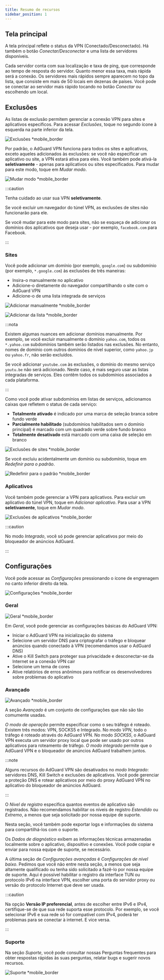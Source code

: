 ```yaml
---
title: Resumo de recursos
sidebar_position: 1
---
```


## Tela principal

A tela principal reflete o status da VPN (Conectado/Desconectado). Há também o botão *Conectar/Desconectar* e uma lista de servidores disponíveis.

Cada servidor conta com sua localização e taxa de ping, que corresponde ao tempo de resposta do servidor. Quanto menor essa taxa, mais rápida será a conexão. Os servidores mais rápidos sempre aparecem no topo da lista, que consiste em mais de 50 locais em dezenas de países. Você pode se conectar ao servidor mais rápido tocando no botão *Conectar* ou escolhendo um local.

## Exclusões

As listas de exclusão permitem gerenciar a conexão VPN para sites e aplicativos específicos. Para acessar *Exclusões*, toque no segundo ícone à esquerda na parte inferior da tela.

![Exclusões *mobile_border](https://cdn.adtidy.org/content/kb/vpn/android/exclusions.jpg)

Por padrão, o AdGuard VPN funciona para todos os sites e aplicativos, exceto aqueles adicionados às exclusões: se você não especificar um aplicativo ou site, a VPN estará ativa para eles. Você também pode ativá-la **seletivamente** - apenas para aplicativos ou sites especificados. Para mudar para este modo, toque em *Mudar modo*.

![Mudar modo *mobile_border](https://cdn.adtidy.org/content/kb/vpn/android/change_mode.jpg)

:::caution

Tenha cuidado ao usar sua VPN **seletivamente**.

Se você excluir um navegador do túnel VPN, as exclusões de sites não funcionarão para ele.

Se você mudar para este modo para sites, não se esqueça de adicionar os domínios dos aplicativos que deseja usar - por exemplo, `facebook.com` para Facebook.

:::

### Sites

Você pode adicionar um domínio (por exemplo, `google.com`) ou subdomínio (por exemplo, `*.google.com`) às exclusões de três maneiras:

- Insira-o manualmente no aplicativo
- Adicione-o diretamente do navegador compartilhando o site com o AdGuard VPN
- Adicione-o de uma lista integrada de serviços

![Adicionar manualmente *mobile_border](https://cdn.adtidy.org/content/kb/vpn/android/manually.jpg)

![Adicionar da lista *mobile_border](https://cdn.adtidy.org/content/kb/vpn/android/from_list.jpg)

:::nota

Existem algumas nuances em adicionar domínios manualmente. Por exemplo, se você excluir manualmente o domínio `yahoo.com`, todos os `*.yahoo.com` subdomínios também serão listados nas exclusões. No entanto, nomes de domínio com outros domínios de nível superior, como `yahoo.jp` ou `yahoo.fr`, não serão excluídos.

Se você adicionar `youtube.com` às exclusões, o domínio do mesmo serviço `youtu.be` não será adicionado. Neste caso, é mais seguro usar as listas integradas de serviços. Eles contêm todos os subdomínios associados a cada plataforma.

:::

Como você pode ativar subdomínios em listas de serviços, adicionamos caixas que refletem o status de cada serviço:

- **Totalmente ativado** é indicado por uma marca de seleção branca sobre fundo verde
- **Parcialmente habilitado** (subdomínios habilitados sem o domínio principal) é marcado com um quadrado verde sobre fundo branco
- **Totalmente desativado** está marcado com uma caixa de seleção em branco

![Exclusões de sites *mobile_border](https://cdn.adtidy.org/content/kb/vpn/android/websites.png)

Se você excluiu acidentalmente um domínio ou subdomínio, toque em *Redefinir para o padrão*.

![Redefinir para o padrão *mobile_border](https://cdn.adtidy.org/content/kb/vpn/android/reset.jpg)

### Aplicativos

Você também pode gerenciar a VPN para aplicativos. Para excluir um aplicativo do túnel VPN, toque em *Adicionar aplicativo*. Para usar a VPN **seletivamente**, toque em *Mudar modo*.

![Exclusões de aplicativos *mobile_border](https://cdn.adtidy.org/content/kb/vpn/android/apps.jpg)

:::caution

No modo *Integrado*, você só pode gerenciar aplicativos por meio do bloqueador de anúncios AdGuard.

:::

## Configurações

Você pode acessar as *Configurações* pressionando o ícone de engrenagem no canto inferior direito da tela.

![Configurações *mobile_border](https://cdn.adtidy.org/content/kb/vpn/android/settings.jpg)

### Geral

![Geral *mobile_border](https://cdn.adtidy.org/content/kb/vpn/android/general.jpg)

Em *Geral*, você pode gerenciar as configurações básicas do AdGuard VPN:

- Iniciar o AdGuard VPN na inicialização do sistema
- Selecione um servidor DNS para criptografar o tráfego e bloquear anúncios quando conectado à VPN (recomendamos usar o AdGuard DNS)
- Ative o Kill Switch para proteger sua privacidade e desconectar-se da Internet se a conexão VPN cair
- Selecione um tema de cores
- Ative relatórios de erros anônimos para notificar os desenvolvedores sobre problemas do aplicativo

### Avançado

![Avançado *mobile_border](https://cdn.adtidy.org/content/kb/vpn/android/advanced.png)

A seção *Avançado* é um conjunto de configurações que não são tão comumente usadas.

*O modo de operação* permite especificar como o seu tráfego é roteado. Existem três modos: VPN, SOCKS5 e Integrado. No modo *VPN*, todo o tráfego é roteado através do AdGuard VPN. No modo *SOCKS5*, o AdGuard VPN executa um servidor proxy local que pode ser usado por outros aplicativos para roteamento de tráfego. *O modo integrado* permite que o AdGuard VPN e o bloqueador de anúncios AdGuard trabalhem juntos.

:::note

Alguns recursos do AdGuard VPN são desativados no *modo Integrado*: servidores DNS, Kill Switch e exclusões de aplicativos. Você pode gerenciar a proteção DNS e rotear aplicativos por meio do proxy AdGuard VPN no aplicativo do bloqueador de anúncios AdGuard.

:::

O *Nível de registro* especifica quantos eventos de aplicativo são registrados. Não recomendamos habilitar os níveis de registro *Estendido* ou *Extremo*, a menos que seja solicitado por nossa equipe de suporte.

Nesta seção, você também pode exportar logs e informações do sistema para compartilhá-los com o suporte.

Os *Dados de diagnóstico* exibem as informações técnicas armazenadas localmente sobre o aplicativo, dispositivo e conexões. Você pode copiar e enviar para nossa equipe de suporte, se necessário.

A última seção de *Configurações avançadas* é *Configurações de nível baixo*. Pedimos que você não entre nesta seção, a menos que seja altamente qualificado ou tenha sido solicitado a fazê-lo por nossa equipe de suporte. Aqui é possível habilitar o registro da interface TUN ou protocolo IPv6 na interface VPN, escolher uma porta do servidor proxy ou versão do protocolo Internet que deve ser usada.

:::caution

Na opção **Versão IP preferencial**, antes de escolher entre IPv6 e IPv4, certifique-se de que sua rede suporta esse protocolo. Por exemplo, se você selecionar IPv6 e sua rede só for compatível com IPv4, poderá ter problemas para se conectar à internet. E vice versa.

:::

### Suporte

Na seção *Suporte*, você pode consultar nossas Perguntas frequentes para obter respostas rápidas às suas perguntas, relatar bugs e sugerir novos recursos.

![Suporte *mobile_border](https://cdn.adtidy.org/content/kb/vpn/android/support.jpg)
